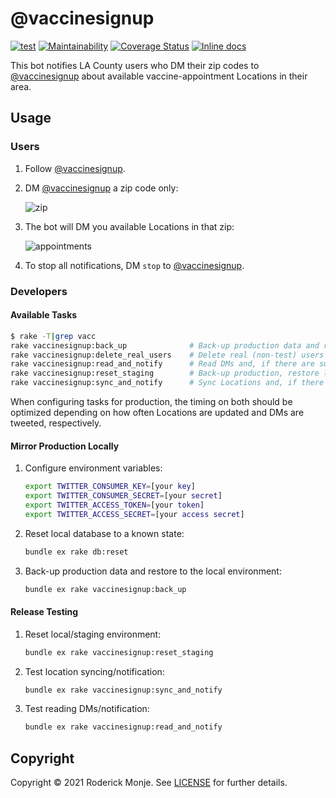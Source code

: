 # @vaccinesignup

[![test](https://github.com/ivanoblomov/vaccinesignup/actions/workflows/test.yml/badge.svg)](https://github.com/ivanoblomov/vaccinesignup/actions/workflows/test.yml)
[![Maintainability](https://api.codeclimate.com/v1/badges/dad2d32da2d576e4a99a/maintainability)](https://codeclimate.com/github/ivanoblomov/vaccinesignup/maintainability)
[![Coverage Status](https://coveralls.io/repos/github/ivanoblomov/vaccinesignup/badge.svg?branch=main&kill_cache=1)](https://coveralls.io/github/ivanoblomov/vaccinesignup?branch=main)
[![Inline docs](http://inch-ci.org/github/ivanoblomov/vaccinesignup.svg?branch=main)](http://inch-ci.org/github/ivanoblomov/vaccinesignup)

This bot notifies LA County users who DM their zip codes to [@vaccinesignup](https://twitter.com/vaccinesignup/) about available vaccine-appointment Locations in their area.

## Usage

### Users

1. Follow [@vaccinesignup](https://twitter.com/vaccinesignup/).

2. DM [@vaccinesignup](https://twitter.com/vaccinesignup/) a zip code only:

   ![zip](https://user-images.githubusercontent.com/113809/111058905-b2b68e00-845f-11eb-99d1-3aa0b4adcaad.png)

3. The bot will DM you available Locations in that zip:

   ![appointments](https://user-images.githubusercontent.com/113809/111059071-bc8cc100-8460-11eb-9148-74998844b8e9.png)

4. To stop all notifications, DM `stop` to [@vaccinesignup](https://twitter.com/vaccinesignup/).

### Developers

#### Available Tasks

```bash
$ rake -T|grep vacc
rake vaccinesignup:back_up              # Back-up production data and restore to the local environment
rake vaccinesignup:delete_real_users    # Delete real (non-test) users from development environment
rake vaccinesignup:read_and_notify      # Read DMs and, if there are subscribed zip codes, notify users
rake vaccinesignup:reset_staging        # Back-up production, restore locally, and delete real users for testing
rake vaccinesignup:sync_and_notify      # Sync Locations and, if there are changes, notify users
```
When configuring tasks for production, the timing on both should be optimized depending on how often Locations are updated and DMs are tweeted, respectively.

#### Mirror Production Locally

1. Configure environment variables:
    ```bash
    export TWITTER_CONSUMER_KEY=[your key]
    export TWITTER_CONSUMER_SECRET=[your secret]
    export TWITTER_ACCESS_TOKEN=[your token]
    export TWITTER_ACCESS_SECRET=[your access secret]
    ```
2. Reset local database to a known state:
    ```bash
    bundle ex rake db:reset
    ```
3. Back-up production data and restore to the local environment:
    ```bash
    bundle ex rake vaccinesignup:back_up
    ```

#### Release Testing

1. Reset local/staging environment:
    ```bash
    bundle ex rake vaccinesignup:reset_staging
    ```
2. Test location syncing/notification:
    ```bash
    bundle ex rake vaccinesignup:sync_and_notify
    ```
3. Test reading DMs/notification:
    ```bash
    bundle ex rake vaccinesignup:read_and_notify
    ```

## Copyright

Copyright © 2021 Roderick Monje. See [LICENSE](LICENSE) for further details.
